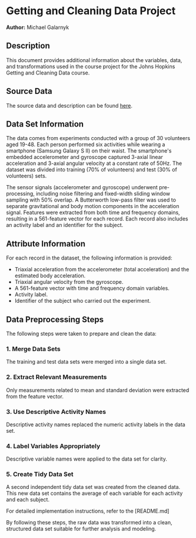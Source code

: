 # Getting and Cleaning Data Project

**Author:** Michael Galarnyk

## Description
This document provides additional information about the variables, data, and transformations used in the course project for the Johns Hopkins Getting and Cleaning Data course.

## Source Data
The source data and description can be found [here](http://archive.ics.uci.edu/ml/datasets/Human+Activity+Recognition+Using+Smartphones).

## Data Set Information
The data comes from experiments conducted with a group of 30 volunteers aged 19-48. Each person performed six activities while wearing a smartphone (Samsung Galaxy S II) on their waist. The smartphone's embedded accelerometer and gyroscope captured 3-axial linear acceleration and 3-axial angular velocity at a constant rate of 50Hz. The dataset was divided into training (70% of volunteers) and test (30% of volunteers) sets.

The sensor signals (accelerometer and gyroscope) underwent pre-processing, including noise filtering and fixed-width sliding window sampling with 50% overlap. A Butterworth low-pass filter was used to separate gravitational and body motion components in the acceleration signal. Features were extracted from both time and frequency domains, resulting in a 561-feature vector for each record. Each record also includes an activity label and an identifier for the subject.

## Attribute Information
For each record in the dataset, the following information is provided:
- Triaxial acceleration from the accelerometer (total acceleration) and the estimated body acceleration.
- Triaxial angular velocity from the gyroscope.
- A 561-feature vector with time and frequency domain variables.
- Activity label.
- Identifier of the subject who carried out the experiment.

## Data Preprocessing Steps
The following steps were taken to prepare and clean the data:

### 1. Merge Data Sets
The training and test data sets were merged into a single data set.

### 2. Extract Relevant Measurements
Only measurements related to mean and standard deviation were extracted from the feature vector.

### 3. Use Descriptive Activity Names
Descriptive activity names replaced the numeric activity labels in the data set.

### 4. Label Variables Appropriately
Descriptive variable names were applied to the data set for clarity.

### 5. Create Tidy Data Set
A second independent tidy data set was created from the cleaned data. This new data set contains the average of each variable for each activity and each subject.

For detailed implementation instructions, refer to the [README.md]

By following these steps, the raw data was transformed into a clean, structured data set suitable for further analysis and modeling.
